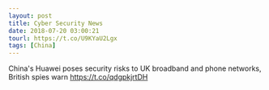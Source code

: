 ```yaml
---
layout: post
title: Cyber Security News
date: 2018-07-20 03:00:21
tourl: https://t.co/U9KYaU2Lgx
tags: [China]
---
```

China's Huawei poses security risks to UK broadband and phone networks, British spies warn https://t.co/qdgpkjrtDH